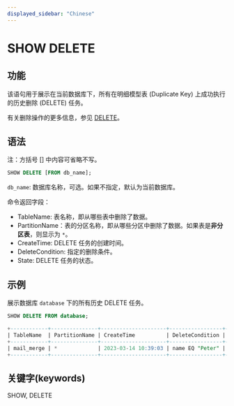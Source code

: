 ```yaml
---
displayed_sidebar: "Chinese"
---
```


# SHOW DELETE

## 功能

该语句用于展示在当前数据库下，所有在明细模型表 (Duplicate Key) 上成功执行的历史删除 (DELETE) 任务。

有关删除操作的更多信息，参见 [DELETE](DELETE.md)。

## 语法

注：方括号 [] 中内容可省略不写。

```sql
SHOW DELETE [FROM db_name];
```

`db_name`: 数据库名称，可选。如果不指定，默认为当前数据库。

命令返回字段：

- TableName: 表名称，即从哪些表中删除了数据。
- PartitionName：表的分区名称，即从哪些分区中删除了数据。如果表是**非分区表**，则显示为 `*`。
- CreateTime: DELETE 任务的创建时间。
- DeleteCondition: 指定的删除条件。
- State: DELETE 任务的状态。

## 示例

展示数据库 `database` 下的所有历史 DELETE 任务。

```sql
SHOW DELETE FROM database;

+------------+---------------+---------------------+-----------------+----------+
| TableName  | PartitionName | CreateTime          | DeleteCondition | State    |
+------------+---------------+---------------------+-----------------+----------+
| mail_merge | *             | 2023-03-14 10:39:03 | name EQ "Peter" | FINISHED |
+------------+---------------+---------------------+-----------------+----------+
```

## 关键字(keywords)

SHOW, DELETE
